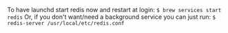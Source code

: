 
To have launchd start redis now and restart at login:
```$ brew services start redis```
Or, if you don't want/need a background service you can just run:
```$ redis-server /usr/local/etc/redis.conf```